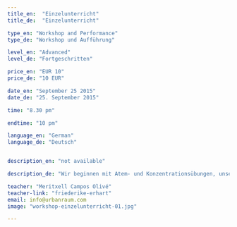 ```yaml
---
title_en:  "Einzelunterricht"
title_de:  "Einzelunterricht"

type_en: "Workshop and Performance"
type_de: "Workshop und Aufführung"

level_en: "Advanced"
level_de: "Fortgeschritten"

price_en: "EUR 10"
price_de: "10 EUR"

date_en: "September 25 2015"
date_de: "25. September 2015"

time: "8.30 pm"

endtime: "10 pm"

language_en: "German"
language_de: "Deutsch"


description_en: "not available"

description_de: "Wir beginnen mit Atem- und Konzentrationsübungen, unser Geist ist entspannt, unser Körper ist wach und bereit für die Bewegung. Es folgen Übungen in tänzerischer Basistechnik, Isolationen, Koordination, Yoga, isometrischem Training und intensiver Bodenarbeit. Dabei ist unsere Wahrnehmung auf das Hier und Jetzt fokussiert. Wir wecken unsere Kreativität und Ausdruckskraft mit Improvisationen sowohl für jeden Einzelnen, als auch in der Kommunikation und Interaktion mit der Gruppe. Im letzten Teil des Unterricht erarbeiten wir eine choreographische Sequenz, die verschiedene Elemente aus dem vorbereitenden Teil wieder aufgreift: den Bewegungsfluss, Kontraktionen, Impuls und Reaktion, Drehungen, Sprünge, Schritte innerhalb und außerhalb der Körperachse. Emotion, Expressivität und interpretative Fähigkeiten werden geschult und bereichert. Musik - ohne stilistische Beschränkung - spielt eine tragende Rolle; Sie motiviert und inspiriert uns bei allen Bewegungen und Emotionen."

teacher: "Meritxell Campos Olivé"
teacher-link: "friederike-erhart"
email: info@urbanraum.com
image: "workshop-einzelunterricht-01.jpg"

---
```

